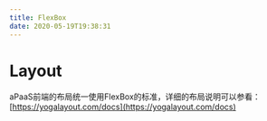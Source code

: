 ```yaml
---
title: FlexBox
date: 2020-05-19T19:38:31
---
```


# Layout

aPaaS前端的布局统一使用FlexBox的标准，详细的布局说明可以参看：[https://yogalayout.com/docs](https://yogalayout.com/docs)